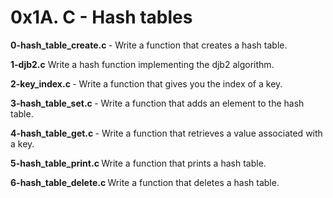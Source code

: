 <h1> 0x1A. C - Hash tables </h1>

<b> 0-hash_table_create.c </b> - Write a function that creates a hash table.

<b> 1-djb2.c</b> Write a hash function implementing the djb2 algorithm.

<b> 2-key_index.c </b> - Write a function that gives you the index of a key.

<b> 3-hash_table_set.c </b> - Write a function that adds an element to the hash table.

<b> 4-hash_table_get.c </b> - Write a function that retrieves a value associated with a key.

<b> 5-hash_table_print.c </b> Write a function that prints a hash table.

<b> 6-hash_table_delete.c </b> Write a function that deletes a hash table.

